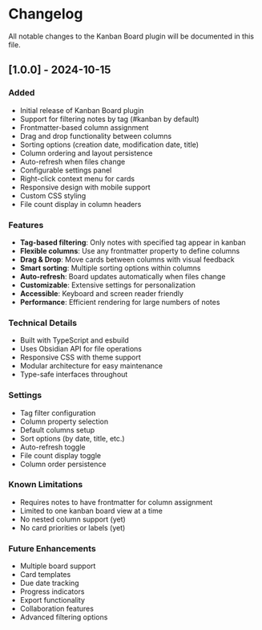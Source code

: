 # Changelog

All notable changes to the Kanban Board plugin will be documented in this file.

## [1.0.0] - 2024-10-15

### Added
- Initial release of Kanban Board plugin
- Support for filtering notes by tag (#kanban by default)
- Frontmatter-based column assignment
- Drag and drop functionality between columns
- Sorting options (creation date, modification date, title)
- Column ordering and layout persistence
- Auto-refresh when files change
- Configurable settings panel
- Right-click context menu for cards
- Responsive design with mobile support
- Custom CSS styling
- File count display in column headers

### Features
- **Tag-based filtering**: Only notes with specified tag appear in kanban
- **Flexible columns**: Use any frontmatter property to define columns
- **Drag & Drop**: Move cards between columns with visual feedback
- **Smart sorting**: Multiple sorting options within columns
- **Auto-refresh**: Board updates automatically when files change
- **Customizable**: Extensive settings for personalization
- **Accessible**: Keyboard and screen reader friendly
- **Performance**: Efficient rendering for large numbers of notes

### Technical Details
- Built with TypeScript and esbuild
- Uses Obsidian API for file operations
- Responsive CSS with theme support
- Modular architecture for easy maintenance
- Type-safe interfaces throughout

### Settings
- Tag filter configuration
- Column property selection
- Default columns setup
- Sort options (by date, title, etc.)
- Auto-refresh toggle
- File count display toggle
- Column order persistence

### Known Limitations
- Requires notes to have frontmatter for column assignment
- Limited to one kanban board view at a time
- No nested column support (yet)
- No card priorities or labels (yet)

### Future Enhancements
- Multiple board support
- Card templates
- Due date tracking
- Progress indicators
- Export functionality
- Collaboration features
- Advanced filtering options
